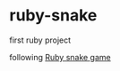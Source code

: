 # ruby-snake
first ruby project

following <a href url="https://diatomenterprises.com/gamedev-on-ruby-why-not/tutorial">Ruby snake game</a>

